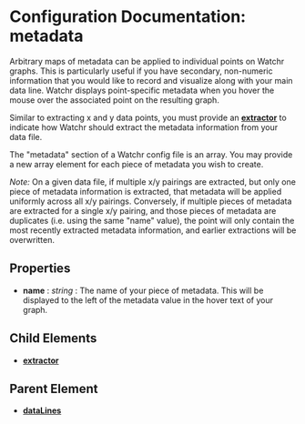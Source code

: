# Configuration Documentation: metadata

Arbitrary maps of metadata can be applied to individual points on Watchr graphs.  This is particularly useful if you have secondary, non-numeric information that you would like to record and visualize along with your main data line.  Watchr displays point-specific metadata when you hover the mouse over the associated point on the resulting graph.

Similar to extracting x and y data points, you must provide an [**extractor**](extractor.html) to indicate how Watchr should extract the metadata information from your data file.

The "metadata" section of a Watchr config file is an array.  You may provide a new array element for each piece of metadata you wish to create.

*Note:* On a given data file, if multiple x/y pairings are extracted, but only one piece of metadata information is extracted, that metadata will be applied uniformly across all x/y pairings. Conversely, if multiple pieces of metadata are extracted for a single x/y pairing, and those pieces of metadata are duplicates (i.e. using the same "name" value), the point will only contain the most recently extracted metadata information, and earlier extractions will be overwritten.

## Properties

* **name** : *string* : The name of your piece of metadata.  This will be displayed to the left of the metadata value in the hover text of your graph.

## Child Elements

- [**extractor**](extractor.html)

## Parent Element

- [**dataLines**](dataLines.html)